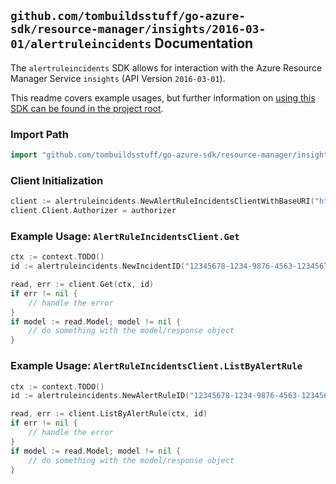 
## `github.com/tombuildsstuff/go-azure-sdk/resource-manager/insights/2016-03-01/alertruleincidents` Documentation

The `alertruleincidents` SDK allows for interaction with the Azure Resource Manager Service `insights` (API Version `2016-03-01`).

This readme covers example usages, but further information on [using this SDK can be found in the project root](https://github.com/tombuildsstuff/go-azure-sdk/tree/main/docs).

### Import Path

```go
import "github.com/tombuildsstuff/go-azure-sdk/resource-manager/insights/2016-03-01/alertruleincidents"
```


### Client Initialization

```go
client := alertruleincidents.NewAlertRuleIncidentsClientWithBaseURI("https://management.azure.com")
client.Client.Authorizer = authorizer
```


### Example Usage: `AlertRuleIncidentsClient.Get`

```go
ctx := context.TODO()
id := alertruleincidents.NewIncidentID("12345678-1234-9876-4563-123456789012", "example-resource-group", "alertRuleValue", "incidentValue")

read, err := client.Get(ctx, id)
if err != nil {
	// handle the error
}
if model := read.Model; model != nil {
	// do something with the model/response object
}
```


### Example Usage: `AlertRuleIncidentsClient.ListByAlertRule`

```go
ctx := context.TODO()
id := alertruleincidents.NewAlertRuleID("12345678-1234-9876-4563-123456789012", "example-resource-group", "alertRuleValue")

read, err := client.ListByAlertRule(ctx, id)
if err != nil {
	// handle the error
}
if model := read.Model; model != nil {
	// do something with the model/response object
}
```
